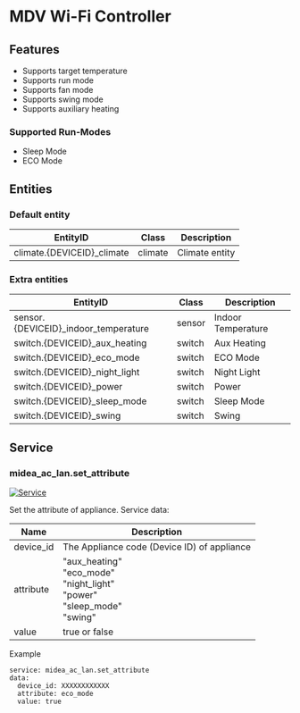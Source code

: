 # MDV Wi-Fi Controller
## Features
- Supports target temperature
- Supports run mode
- Supports fan mode
- Supports swing mode
- Supports auxiliary heating

### Supported Run-Modes
- Sleep Mode
- ECO Mode

## Entities
### Default entity
| EntityID                   | Class   | Description    |
|----------------------------|---------|----------------|
| climate.{DEVICEID}_climate | climate | Climate entity |

### Extra entities

| EntityID                             | Class  | Description        |
|--------------------------------------|--------|--------------------|
| sensor.{DEVICEID}_indoor_temperature | sensor | Indoor Temperature |
| switch.{DEVICEID}_aux_heating        | switch | Aux Heating        |
| switch.{DEVICEID}_eco_mode           | switch | ECO Mode           |
| switch.{DEVICEID}_night_light        | switch | Night Light        |
| switch.{DEVICEID}_power              | switch | Power              |
| switch.{DEVICEID}_sleep_mode         | switch | Sleep Mode         |
| switch.{DEVICEID}_swing              | switch | Swing              |

## Service

### midea_ac_lan.set_attribute

[![Service](https://my.home-assistant.io/badges/developer_call_service.svg)](https://my.home-assistant.io/redirect/developer_call_service/?service=midea_ac_lan.set_attribute)

Set the attribute of appliance. Service data:

| Name      | Description                                                                              |
|-----------|------------------------------------------------------------------------------------------|
| device_id | The Appliance code (Device ID) of appliance                                              |
| attribute | "aux_heating"<br/>"eco_mode"<br/>"night_light"<br/>"power"<br />"sleep_mode"<br/>"swing" |
| value     | true or false                                                                            |

Example
```
service: midea_ac_lan.set_attribute
data:
  device_id: XXXXXXXXXXXX
  attribute: eco_mode
  value: true
```